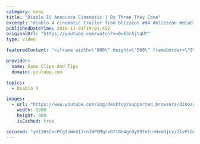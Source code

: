 ```yaml
---
category: news
title: "Diablo IV Announce Cinematic | By Three They Come"
excerpt: "diablo 4 cinematic trailer from blizzcon #d4 #blizzcon #diablo."
publishedDateTime: 2019-11-01T19:01:45Z
originalUrl: "https://youtube.com/watch?v=0vE3rAjtqUY"
type: video

featuredContent: "<iframe width=\"800\" height=\"500\" frameborder=\"0\" src=\"https://www.youtube.com/embed/0vE3rAjtqUY\" allow=\"accelerometer; autoplay; encrypted-media; gyroscope; picture-in-picture\" allowfullscreen></iframe>"

provider:
  name: Game Clips And Tips
  domain: youtube.com

topics:
  - Diablo 4

images:
  - url: "https://www.youtube.com/img/desktop/supported_browsers/dinosaur.png"
    width: 1200
    height: 800
    isCached: true

secured: "yH11HsCxcPCgIuWn6I7roIWPOMqrx0710H4gc0y99TeFu+HxmOjLx/21vPiOesV+3ciOQ5YwB6CH19nRRh8dJ9oCa9ntPH/syOc3x74MMxyIg+i0IIgvtu4soYpTCho8va3lfDKT9MXNkLimZstoqNtRWHehSuM5u2n8qALEQnSTOgyPK9Qw5WFWDEibeIHeIzyXc2PVn1ErPkX7BdUFD6bm4R6Q7HnnICU+7KdS8+9JBF38fi/ieOjIAl7tWySfOznfno8MKmgjmStmE0v5+vd7ORGM4XUeKKfUQB00ADSWnwFl2bGDJcT8p/y7qOxoQWvT4ebBQ9baZbNb7lDqrHfW6gGIiy0uWTcchC1P6v+ioTGqwYKg7VFCRt47ESSZuTUTk6WqAJqSDPn2E1Kv8g==;cWP0OMDNdFdchtNFn3wbDw=="
---
```


